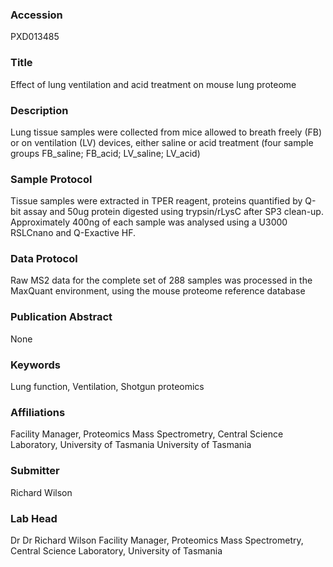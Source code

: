 ### Accession
PXD013485

### Title
Effect of lung ventilation and acid treatment on mouse lung proteome

### Description
Lung tissue samples were collected from mice allowed to breath freely (FB) or on ventilation (LV) devices, either saline or acid treatment (four sample groups FB_saline; FB_acid; LV_saline; LV_acid)

### Sample Protocol
Tissue samples were extracted in TPER reagent, proteins quantified by Q-bit assay and 50ug protein digested using trypsin/rLysC after SP3 clean-up. Approximately 400ng of each sample was analysed using a U3000 RSLCnano and Q-Exactive HF.

### Data Protocol
Raw MS2 data for the complete set of 288 samples was processed in the MaxQuant environment, using the mouse proteome reference database

### Publication Abstract
None

### Keywords
Lung function, Ventilation, Shotgun proteomics

### Affiliations
Facility Manager, Proteomics Mass Spectrometry, Central Science Laboratory, University of Tasmania
University of Tasmania

### Submitter
Richard Wilson

### Lab Head
Dr Dr Richard Wilson
Facility Manager, Proteomics Mass Spectrometry, Central Science Laboratory, University of Tasmania


